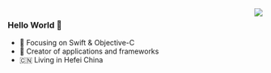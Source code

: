 <img align="right" src="https://github-readme-stats.vercel.app/api?username=JivanHuang&show_icons=true&text_color=718096&bg_color=00000000&hide_title=true&hide_border=true" />

### Hello World 👋

- 📙 Focusing on Swift & Objective-C
- 🔨 Creator of applications and frameworks
- 🇨🇳 Living in Hefei China
